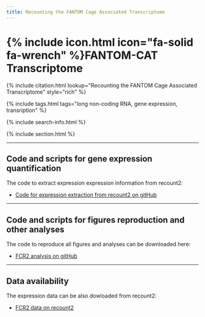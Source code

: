 ```yaml
---
title: Recounting the FANTOM Cage Associated Transcriptome
---
```


# {% include icon.html icon="fa-solid fa-wrench" %}FANTOM-CAT Transcriptome

{% include citation.html lookup="Recounting the FANTOM Cage Associated Transcriptome" style="rich" %}

{% include tags.html tags="long non-coding RNA, gene expression, transription" %}

{% include search-info.html %}

{% include section.html %}

***
## Code and scripts for gene expression quantification


The code to extract expression expression information from recount2:
- [Code for expression extraction from recount2 on gitHub](https://github.com/LieberInstitute/marchionni_projects)

***
## Code and scripts for figures reproduction and other analyses

The code to reproduce all figures and analyses can be downloaded here:
- [FCR2 analysis on gitHub](https://github.com/eddieimada/fcr2)

***
## Data availability

The expression data can be also dowloaded from recount2:
- [ FCR2 data on recount2](https://jhubiostatistics.shinyapps.io/recount/)
